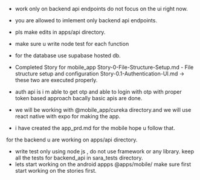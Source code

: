 - work only on backend api endpoints do not focus on the ui right now.
- you are allowed to imlement only backend api endpoints.
- pls make edits in apps/api directory.
- make sure u write node test for each function 
- for the database use supabase hosted db.

- Completed Story for mobile_app  Story-0-File-Structure-Setup.md - File structure setup and configuration
  Story-0.1-Authentication-UI.md -> these two are executed properly.

- auth api is i m able to get otp and able to login with otp with proper token based approach bacally basic apis are done.

- we will be working with @mobile_app/cureka directory.and we will use react native with expo for making the app.


- i have created the app_prd.md for the mobile hope u follow that.



for the backend u are working on apps/api directory.


- write test only using node js , do not use framework or any library. keep all the tests for backend_api in sara_tests directory.
- lets start working on the android appps @apps/mobile/ make sure first start working on the stories first.

